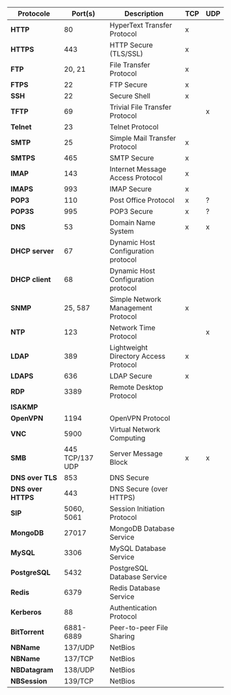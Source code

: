 | Protocole      | Port(s) | Description                             | TCP | UDP |
|----------------|---------|-----------------------------------------|-----|-------|
| **HTTP**      | 80      | HyperText Transfer Protocol            |x||
| **HTTPS**     | 443     | HTTP Secure (TLS/SSL)                  |x||
| **FTP**       | 20, 21  | File Transfer Protocol                 |x||
| **FTPS**      | 22 | FTP Secure                             |x||
| **SSH**       | 22      | Secure Shell                           |x||
| **TFTP**      | 69      | Trivial File Transfer Protocol         ||x|
| **Telnet**    | 23      | Telnet Protocol                        |||
| **SMTP**      | 25      | Simple Mail Transfer Protocol          |x||
| **SMTPS**     | 465     | SMTP Secure                            |x||
| **IMAP**      | 143     | Internet Message Access Protocol       |x||
| **IMAPS**     | 993     | IMAP Secure                            |x||
| **POP3**      | 110     | Post Office Protocol                   |x|?|
| **POP3S**     | 995     | POP3 Secure                            |x|?|
| **DNS**       | 53      | Domain Name System                     |x|x|
| **DHCP server** | 67 | Dynamic Host Configuration protocol       |||
| **DHCP client** | 68 | Dynamic Host Configuration protocol       |||
| **SNMP**      | 25, 587 | Simple Network Management Protocol     |x||
| **NTP**       | 123     | Network Time Protocol                  ||x|
| **LDAP**      | 389     | Lightweight Directory Access Protocol  |x||
| **LDAPS**     | 636     | LDAP Secure                            |x||
| **RDP**       | 3389    | Remote Desktop Protocol                |||
| **ISAKMP**    | | |||
| **OpenVPN**   | 1194    | OpenVPN Protocol                       |||
| **VNC**       | 5900    | Virtual Network Computing              |||
| **SMB** | 445 TCP/137 UDP | Server Message Block                 |x|x| 
| **DNS over TLS** | 853  | DNS Secure                             |||
| **DNS over HTTPS** | 443 | DNS Secure (over HTTPS)               |||
| **SIP**       | 5060, 5061 | Session Initiation Protocol         |||
| **MongoDB**   | 27017   | MongoDB Database Service               |||
| **MySQL**     | 3306    | MySQL Database Service                 |||
| **PostgreSQL**| 5432    | PostgreSQL Database Service            |||
| **Redis**     | 6379    | Redis Database Service                 |||
| **Kerberos**  | 88      | Authentication Protocol                |||
| **BitTorrent**| 6881-6889 | Peer-to-peer File Sharing            |||
| **NBName** | 137/UDP | NetBios                                   |||
| **NBName** |137/TCP | NetBios                                    |||
| **NBDatagram** | 138/UDP | NetBios                               |||
| **NBSession** | 139/TCP | NetBios                                |||
